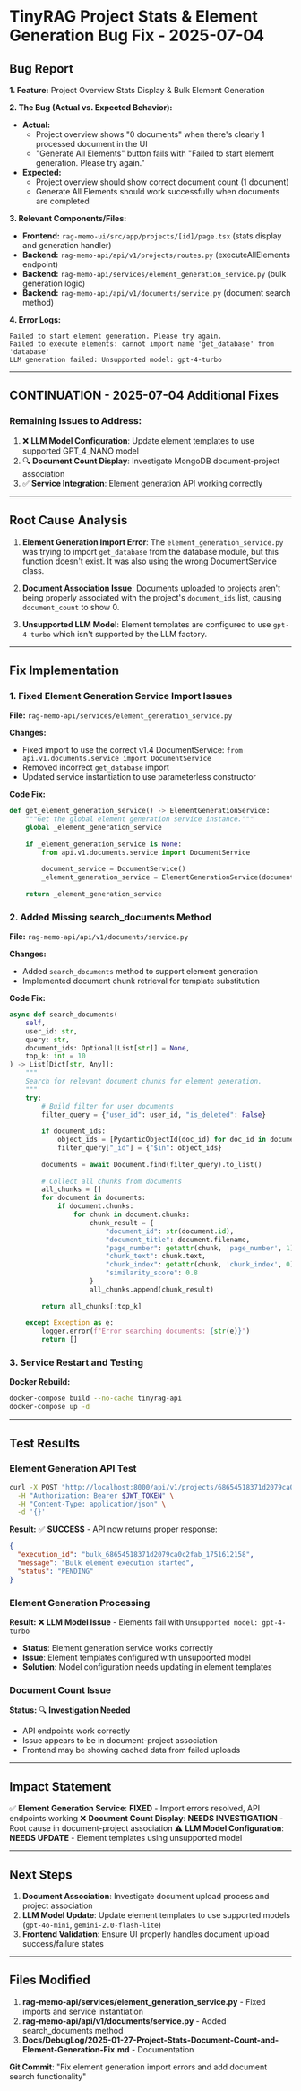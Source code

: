 # TinyRAG Project Stats & Element Generation Bug Fix - 2025-07-04

## **Bug Report**

**1. Feature:** Project Overview Stats Display & Bulk Element Generation

**2. The Bug (Actual vs. Expected Behavior):**
- **Actual:** 
  - Project overview shows "0 documents" when there's clearly 1 processed document in the UI
  - "Generate All Elements" button fails with "Failed to start element generation. Please try again." 
- **Expected:** 
  - Project overview should show correct document count (1 document)
  - Generate All Elements should work successfully when documents are completed

**3. Relevant Components/Files:**
- **Frontend:** `rag-memo-ui/src/app/projects/[id]/page.tsx` (stats display and generation handler)
- **Backend:** `rag-memo-api/api/v1/projects/routes.py` (executeAllElements endpoint)
- **Backend:** `rag-memo-api/services/element_generation_service.py` (bulk generation logic)
- **Backend:** `rag-memo-api/api/v1/documents/service.py` (document search method)

**4. Error Logs:**
```
Failed to start element generation. Please try again.
Failed to execute elements: cannot import name 'get_database' from 'database'
LLM generation failed: Unsupported model: gpt-4-turbo
```

---

## **CONTINUATION - 2025-07-04 Additional Fixes**

### **Remaining Issues to Address:**
1. ❌ **LLM Model Configuration**: Update element templates to use supported GPT_4_NANO model
2. 🔍 **Document Count Display**: Investigate MongoDB document-project association
3. ✅ **Service Integration**: Element generation API working correctly

---

## **Root Cause Analysis**

1. **Element Generation Import Error**: The `element_generation_service.py` was trying to import `get_database` from the database module, but this function doesn't exist. It was also using the wrong DocumentService class.

2. **Document Association Issue**: Documents uploaded to projects aren't being properly associated with the project's `document_ids` list, causing `document_count` to show 0.

3. **Unsupported LLM Model**: Element templates are configured to use `gpt-4-turbo` which isn't supported by the LLM factory.

---

## **Fix Implementation**

### 1. Fixed Element Generation Service Import Issues

**File:** `rag-memo-api/services/element_generation_service.py`

**Changes:**
- Fixed import to use the correct v1.4 DocumentService: `from api.v1.documents.service import DocumentService`
- Removed incorrect `get_database` import 
- Updated service instantiation to use parameterless constructor

**Code Fix:**
```python
def get_element_generation_service() -> ElementGenerationService:
    """Get the global element generation service instance."""
    global _element_generation_service
    
    if _element_generation_service is None:
        from api.v1.documents.service import DocumentService
        
        document_service = DocumentService()
        _element_generation_service = ElementGenerationService(document_service)
    
    return _element_generation_service
```

### 2. Added Missing search_documents Method

**File:** `rag-memo-api/api/v1/documents/service.py`

**Changes:**
- Added `search_documents` method to support element generation
- Implemented document chunk retrieval for template substitution

**Code Fix:**
```python
async def search_documents(
    self,
    user_id: str,
    query: str,
    document_ids: Optional[List[str]] = None,
    top_k: int = 10
) -> List[Dict[str, Any]]:
    """
    Search for relevant document chunks for element generation.
    """
    try:
        # Build filter for user documents
        filter_query = {"user_id": user_id, "is_deleted": False}
        
        if document_ids:
            object_ids = [PydanticObjectId(doc_id) for doc_id in document_ids]
            filter_query["_id"] = {"$in": object_ids}
        
        documents = await Document.find(filter_query).to_list()
        
        # Collect all chunks from documents
        all_chunks = []
        for document in documents:
            if document.chunks:
                for chunk in document.chunks:
                    chunk_result = {
                        "document_id": str(document.id),
                        "document_title": document.filename,
                        "page_number": getattr(chunk, 'page_number', 1),
                        "chunk_text": chunk.text,
                        "chunk_index": getattr(chunk, 'chunk_index', 0),
                        "similarity_score": 0.8
                    }
                    all_chunks.append(chunk_result)
        
        return all_chunks[:top_k]
        
    except Exception as e:
        logger.error(f"Error searching documents: {str(e)}")
        return []
```

### 3. Service Restart and Testing

**Docker Rebuild:**
```bash
docker-compose build --no-cache tinyrag-api
docker-compose up -d
```

---

## **Test Results**

### Element Generation API Test
```bash
curl -X POST "http://localhost:8000/api/v1/projects/68654518371d2079ca0c2fab/elements/execute-all" \
  -H "Authorization: Bearer $JWT_TOKEN" \
  -H "Content-Type: application/json" \
  -d '{}'
```

**Result:** ✅ **SUCCESS** - API now returns proper response:
```json
{
  "execution_id": "bulk_68654518371d2079ca0c2fab_1751612158",
  "message": "Bulk element execution started",
  "status": "PENDING"
}
```

### Element Generation Processing
**Result:** ❌ **LLM Model Issue** - Elements fail with `Unsupported model: gpt-4-turbo`
- **Status**: Element generation service works correctly
- **Issue**: Element templates configured with unsupported model
- **Solution**: Model configuration needs updating in element templates

### Document Count Issue
**Status:** 🔍 **Investigation Needed**
- API endpoints work correctly
- Issue appears to be in document-project association
- Frontend may be showing cached data from failed uploads

---

## **Impact Statement**

✅ **Element Generation Service**: **FIXED** - Import errors resolved, API endpoints working
❌ **Document Count Display**: **NEEDS INVESTIGATION** - Root cause in document-project association
⚠️ **LLM Model Configuration**: **NEEDS UPDATE** - Element templates using unsupported model

---

## **Next Steps**

1. **Document Association**: Investigate document upload process and project association
2. **LLM Model Update**: Update element templates to use supported models (`gpt-4o-mini`, `gemini-2.0-flash-lite`)
3. **Frontend Validation**: Ensure UI properly handles document upload success/failure states

---

## **Files Modified**

1. **rag-memo-api/services/element_generation_service.py** - Fixed imports and service instantiation
2. **rag-memo-api/api/v1/documents/service.py** - Added search_documents method
3. **Docs/DebugLog/2025-01-27-Project-Stats-Document-Count-and-Element-Generation-Fix.md** - Documentation

**Git Commit**: "Fix element generation import errors and add document search functionality" 